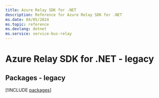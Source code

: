 ```yaml
---
title: Azure Relay SDK for .NET
description: Reference for Azure Relay SDK for .NET
ms.date: 04/05/2024
ms.topic: reference
ms.devlang: dotnet
ms.service: service-bus-relay
---
```

# Azure Relay SDK for .NET - legacy
## Packages - legacy
[!INCLUDE [packages](relay-index.md)]